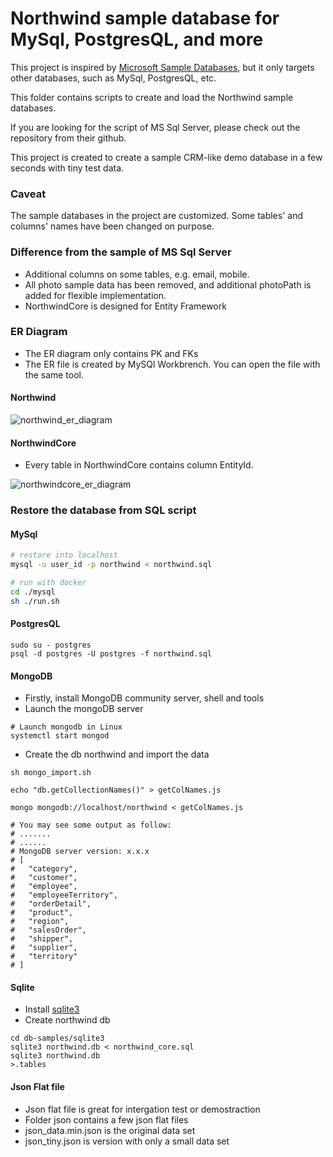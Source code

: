 Northwind sample database for MySql, PostgresQL, and more
====

This project is inspired by [Microsoft Sample Databases](https://github.com/Microsoft/sql-server-samples), but it only targets other databases, such as MySql, PostgresQL, etc. 

This folder contains scripts to create and load the Northwind sample databases.


If you are looking for the script of MS Sql Server, please check out the repository from their github.

This project is created to create a sample CRM-like demo database in a few seconds with tiny test data.

### Caveat

The sample databases in the project are customized. Some tables' and columns' names have been changed on purpose. 

### Difference from the sample of MS Sql Server

* Additional columns on some tables, e.g. email, mobile. 
* All photo sample data has been removed, and additional photoPath is added for flexible implementation.
* NorthwindCore is designed for Entity Framework

### ER Diagram

* The ER diagram only contains PK and FKs
* The ER file is created by MySQl Workbrench. You can open the file with the same tool.

#### Northwind 


![northwind_er_diagram](mysql/northwind_er_diagram.png)

####  NorthwindCore


* Every table in NorthwindCore contains column EntityId.  

![northwindcore_er_diagram](mysql/northwindcore_er_diagram.png)

### Restore the database from SQL script

#### MySql

```bash
# restore into localhost
mysql -u user_id -p northwind < northwind.sql
```

```bash
# run with docker
cd ./mysql
sh ./run.sh
```

#### PostgresQL


```
sudo su - postgres
psql -d postgres -U postgres -f northwind.sql
```

#### MongoDB

* Firstly, install MongoDB community server, shell and tools
* Launch the mongoDB server

```
# Launch mongodb in Linux 
systemctl start mongod

```

* Create the db northwind and import the data

```
sh mongo_import.sh

echo "db.getCollectionNames()" > getColNames.js

mongo mongodb://localhost/northwind < getColNames.js

# You may see some output as follow:
# .......
# ......
# MongoDB server version: x.x.x
# [
# 	"category",
# 	"customer",
# 	"employee",
# 	"employeeTerritory",
# 	"orderDetail",
# 	"product",
# 	"region",
# 	"salesOrder",
# 	"shipper",
# 	"supplier",
# 	"territory"
# ]

```

#### Sqlite

* Install [sqlite3](https://www.sqlite.org/)
* Create northwind db

```
cd db-samples/sqlite3
sqlite3 northwind.db < northwind_core.sql
sqlite3 northwind.db
>.tables
```

#### Json Flat file

* Json flat file is great for intergation test or demostraction
* Folder json contains a few json flat files
* json_data.min.json is the original data set
* json_tiny.json is version with only a small data set
